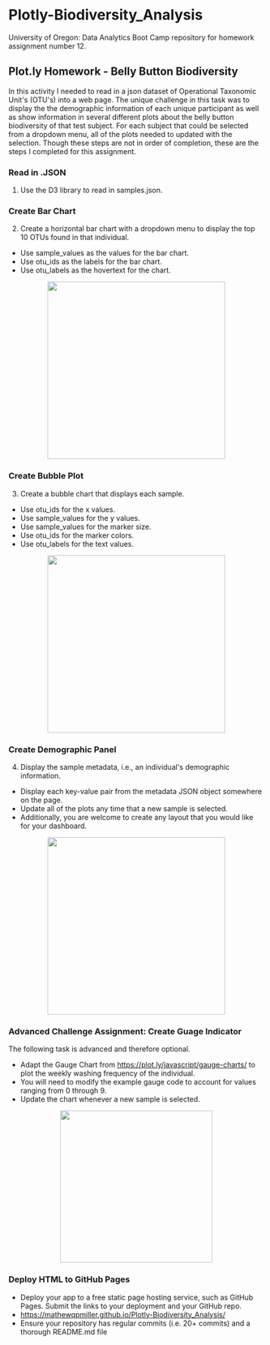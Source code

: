 # Plotly-Biodiversity_Analysis
University of Oregon: Data Analytics Boot Camp repository for homework assignment number 12.

## Plot.ly Homework - Belly Button Biodiversity

In this activity I needed to read in a json dataset of Operational Taxonomic Unit's (OTU's) into a web page. The unique challenge in this task was to display the the demographic information of each unique participant as well as show information in several different plots about the belly button biodiversity of that test subject.  For each subject that could be selected from a dropdown menu, all of the plots needed to updated with the selection.  Though these steps are not in order of completion, these are the steps I completed for this assignment.  

### Read in .JSON 
1) Use the D3 library to read in samples.json.

### Create Bar Chart
2) Create a horizontal bar chart with a dropdown menu to display the top 10 OTUs found in that individual.
* Use sample_values as the values for the bar chart.
* Use otu_ids as the labels for the bar chart.
* Use otu_labels as the hovertext for the chart.

<p align="center">
    <img src="https://github.com/mathewqpmiller/Plotly-Biodiversity_Analysis/blob/main/Images/my_bar_chart.JPG?raw=true" height ="350">
</p>

### Create Bubble Plot
3) Create a bubble chart that displays each sample.
* Use otu_ids for the x values.
* Use sample_values for the y values.
* Use sample_values for the marker size.
* Use otu_ids for the marker colors.
* Use otu_labels for the text values.

<p align="center">
    <img src="https://github.com/mathewqpmiller/Plotly-Biodiversity_Analysis/blob/main/Images/my_bubble_plot.JPG?raw=true" height ="350">
</p>

### Create Demographic Panel
4) Display the sample metadata, i.e., an individual's demographic information.
* Display each key-value pair from the metadata JSON object somewhere on the page.
* Update all of the plots any time that a new sample is selected.
* Additionally, you are welcome to create any layout that you would like for your dashboard.

<p align="center">
    <img src="https://github.com/mathewqpmiller/Plotly-Biodiversity_Analysis/blob/main/Images/my_demographics_panel.JPG?raw=true" height ="350">
</p>

### Advanced Challenge Assignment: Create Guage Indicator
The following task is advanced and therefore optional.
* Adapt the Gauge Chart from https://plot.ly/javascript/gauge-charts/ to plot the weekly washing frequency of the individual.
* You will need to modify the example gauge code to account for values ranging from 0 through 9.
* Update the chart whenever a new sample is selected.

<p align="center">
    <img src="https://github.com/mathewqpmiller/Plotly-Biodiversity_Analysis/blob/main/Images/my_guage_indicator.JPG?raw=true" height ="300">
</p>

### Deploy HTML to GitHub Pages
* Deploy your app to a free static page hosting service, such as GitHub Pages. Submit the links to your deployment and your GitHub repo.
* https://mathewqpmiller.github.io/Plotly-Biodiversity_Analysis/
* Ensure your repository has regular commits (i.e. 20+ commits) and a thorough README.md file

